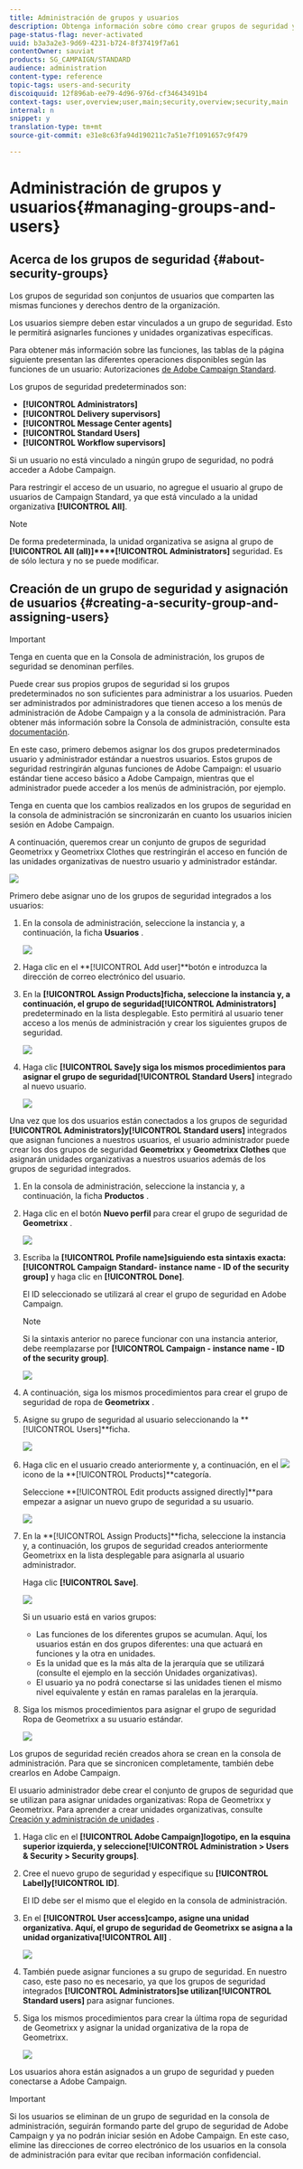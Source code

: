 ```yaml
---
title: Administración de grupos y usuarios
description: Obtenga información sobre cómo crear grupos de seguridad y administrar usuarios.
page-status-flag: never-activated
uuid: b3a3a2e3-9d69-4231-b724-8f37419f7a61
contentOwner: sauviat
products: SG_CAMPAIGN/STANDARD
audience: administration
content-type: reference
topic-tags: users-and-security
discoiquuid: 12f896ab-ee79-4d96-976d-cf34643491b4
context-tags: user,overview;user,main;security,overview;security,main
internal: n
snippet: y
translation-type: tm+mt
source-git-commit: e31e8c63fa94d190211c7a51e7f1091657c9f479

---
```



# Administración de grupos y usuarios{#managing-groups-and-users}

## Acerca de los grupos de seguridad {#about-security-groups}

Los grupos de seguridad son conjuntos de usuarios que comparten las mismas funciones y derechos dentro de la organización.

Los usuarios siempre deben estar vinculados a un grupo de seguridad. Esto le permitirá asignarles funciones y unidades organizativas específicas.

Para obtener más información sobre las funciones, las tablas de la página siguiente presentan las diferentes operaciones disponibles según las funciones de un usuario: Autorizaciones [de Adobe Campaign Standard](https://docs.campaign.adobe.com/doc/standard/en/Technotes/AdobeCampaign-ACSRights.pdf).

Los grupos de seguridad predeterminados son:

* **[!UICONTROL Administrators]**
* **[!UICONTROL Delivery supervisors]**
* **[!UICONTROL Message Center agents]**
* **[!UICONTROL Standard Users]**
* **[!UICONTROL Workflow supervisors]**

Si un usuario no está vinculado a ningún grupo de seguridad, no podrá acceder a Adobe Campaign.

Para restringir el acceso de un usuario, no agregue el usuario al grupo de usuarios de Campaign Standard, ya que está vinculado a la unidad organizativa **[!UICONTROL All]**.

>[!NOTE]
>
>De forma predeterminada, la unidad organizativa se asigna al grupo de **[!UICONTROL All (all)]****[!UICONTROL Administrators]** seguridad. Es de sólo lectura y no se puede modificar.

## Creación de un grupo de seguridad y asignación de usuarios {#creating-a-security-group-and-assigning-users}

>[!IMPORTANT]
>
>Tenga en cuenta que en la Consola de administración, los grupos de seguridad se denominan perfiles.

Puede crear sus propios grupos de seguridad si los grupos predeterminados no son suficientes para administrar a los usuarios. Pueden ser administrados por administradores que tienen acceso a los menús de administración de Adobe Campaign y a la consola de administración. Para obtener más información sobre la Consola de administración, consulte esta [documentación](https://helpx.adobe.com/enterprise/managing/user-guide.html).

En este caso, primero debemos asignar los dos grupos predeterminados usuario y administrador estándar a nuestros usuarios. Estos grupos de seguridad restringirán algunas funciones de Adobe Campaign: el usuario estándar tiene acceso básico a Adobe Campaign, mientras que el administrador puede acceder a los menús de administración, por ejemplo.

Tenga en cuenta que los cambios realizados en los grupos de seguridad en la consola de administración se sincronizarán en cuanto los usuarios inicien sesión en Adobe Campaign.

A continuación, queremos crear un conjunto de grupos de seguridad Geometrixx y Geometrixx Clothes que restringirán el acceso en función de las unidades organizativas de nuestro usuario y administrador estándar.

![](assets/ootb_security_group_1.png)

Primero debe asignar uno de los grupos de seguridad integrados a los usuarios:

1. En la consola de administración, seleccione la instancia y, a continuación, la ficha **Usuarios** .

   ![](assets/manage_security_group_2.png)

1. Haga clic en el **[!UICONTROL Add user]**botón e introduzca la dirección de correo electrónico del usuario.
1. En la **[!UICONTROL Assign Products]**ficha, seleccione la instancia y, a continuación, el grupo de seguridad**[!UICONTROL Administrators]** predeterminado en la lista desplegable. Esto permitirá al usuario tener acceso a los menús de administración y crear los siguientes grupos de seguridad.

   ![](assets/ootb_security_group_2.png)

1. Haga clic **[!UICONTROL Save]**y siga los mismos procedimientos para asignar el grupo de seguridad**[!UICONTROL Standard Users]** integrado al nuevo usuario.

   ![](assets/ootb_security_group_3.png)

Una vez que los dos usuarios están conectados a los grupos de seguridad **[!UICONTROL Administrators]**y**[!UICONTROL Standard users]** integrados que asignan funciones a nuestros usuarios, el usuario administrador puede crear los dos grupos de seguridad **Geometrixx** y **Geometrixx Clothes** que asignarán unidades organizativas a nuestros usuarios además de los grupos de seguridad integrados.

1. En la consola de administración, seleccione la instancia y, a continuación, la ficha **Productos** .
1. Haga clic en el botón **Nuevo perfil** para crear el grupo de seguridad de **Geometrixx** .

   ![](assets/create_security_1.png)

1. Escriba la **[!UICONTROL Profile name]**siguiendo esta sintaxis exacta:**[!UICONTROL Campaign Standard- instance name - ID of the security group]** y haga clic en **[!UICONTROL Done]**.

   El ID seleccionado se utilizará al crear el grupo de seguridad en Adobe Campaign.

   >[!NOTE]
   >
   >Si la sintaxis anterior no parece funcionar con una instancia anterior, debe reemplazarse por **[!UICONTROL Campaign - instance name - ID of the security group]**.

   ![](assets/manage_security_group_1.png)

1. A continuación, siga los mismos procedimientos para crear el grupo de seguridad de ropa de **Geometrixx** .
1. Asigne su grupo de seguridad al usuario seleccionando la **[!UICONTROL Users]**ficha.

   ![](assets/manage_security_group_2.png)

1. Haga clic en el usuario creado anteriormente y, a continuación, en el ![](assets/managing_security_group_10.png) icono de la **[!UICONTROL Products]**categoría.

   Seleccione **[!UICONTROL Edit products assigned directly]**para empezar a asignar un nuevo grupo de seguridad a su usuario.

   ![](assets/manage_security_group_8.png)

1. En la **[!UICONTROL Assign Products]**ficha, seleccione la instancia y, a continuación, los grupos de seguridad creados anteriormente Geometrixx en la lista desplegable para asignarla al usuario administrador.

   Haga clic **[!UICONTROL Save]**.

   ![](assets/manage_security_group_3.png)

   Si un usuario está en varios grupos:

   * Las funciones de los diferentes grupos se acumulan. Aquí, los usuarios están en dos grupos diferentes: una que actuará en funciones y la otra en unidades.
   * Es la unidad que es la más alta de la jerarquía que se utilizará (consulte el ejemplo en la sección Unidades [](../../administration/using/organizational-units.md) organizativas).
   * El usuario ya no podrá conectarse si las unidades tienen el mismo nivel equivalente y están en ramas paralelas en la jerarquía.

1. Siga los mismos procedimientos para asignar el grupo de seguridad Ropa de Geometrixx a su usuario estándar.

   ![](assets/manage_security_group_9.png)

Los grupos de seguridad recién creados ahora se crean en la consola de administración. Para que se sincronicen completamente, también debe crearlos en Adobe Campaign.

El usuario administrador debe crear el conjunto de grupos de seguridad que se utilizan para asignar unidades organizativas: Ropa de Geometrixx y Geometrixx. Para aprender a crear unidades organizativas, consulte [Creación y administración de unidades](../../administration/using/organizational-units.md#creating-and-managing-units) .

1. Haga clic en el **[!UICONTROL Adobe Campaign]**logotipo, en la esquina superior izquierda, y seleccione**[!UICONTROL Administration > Users & Security > Security groups]**.
1. Cree el nuevo grupo de seguridad y especifique su **[!UICONTROL Label]**y**[!UICONTROL ID]**.

   El ID debe ser el mismo que el elegido en la consola de administración.

1. En el **[!UICONTROL User access]**campo, asigne una unidad organizativa. Aquí, el grupo de seguridad de Geometrixx se asigna a la unidad organizativa**[!UICONTROL All]** .

   ![](assets/manage_security_group_6.png)

1. También puede asignar funciones a su grupo de seguridad. En nuestro caso, este paso no es necesario, ya que los grupos de seguridad integrados **[!UICONTROL Administrators]**se utilizan**[!UICONTROL Standard users]** para asignar funciones.
1. Siga los mismos procedimientos para crear la última ropa de seguridad de Geometrixx y asignar la unidad organizativa de la ropa de Geometrixx.

   ![](assets/manage_security_group_7.png)

Los usuarios ahora están asignados a un grupo de seguridad y pueden conectarse a Adobe Campaign.

>[!IMPORTANT]
>
>Si los usuarios se eliminan de un grupo de seguridad en la consola de administración, seguirán formando parte del grupo de seguridad de Adobe Campaign y ya no podrán iniciar sesión en Adobe Campaign. En este caso, elimine las direcciones de correo electrónico de los usuarios en la consola de administración para evitar que reciban información confidencial.

